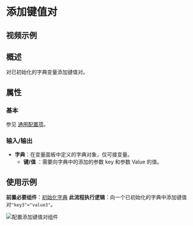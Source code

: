 # 添加键值对

## 视频示例

## 概述

对已初始化的字典变量添加键值对。

## 属性

### 基本

参见 [通用配置项](../../Appendix/CommonConfigurationItems.md)。

### 输入/输出

- **字典**：在变量面板中定义的字典对象，仅可接变量。
    - **键/值** ：需要向字典中的添加的参数 key 和参数 Value 的值。

## 使用示例

**前置必要组件**：[初始化字典](../Dictionary/InitializeDictionaryActivity.md)
**此流程执行逻辑**：向一个已初始化的字典中添加键值对`"key3"="value3"`。

![配置添加键值对组件](https://docimages.blob.core.chinacloudapi.cn/images/Activities/addkeyvalue20210111.png)
